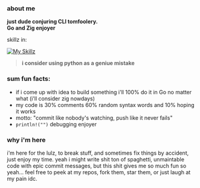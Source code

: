 ### about me

**just dude conjuring CLI tomfoolery.**  
**Go and Zig enjoyer**

skillz in:

[![My Skillz](https://skillicons.dev/icons?i=go,zig,python)](https://skillicons.dev)

> **i consider using python as a geniue mistake**  

### sum  fun facts:

- if i come up with idea to build something i'll 100% do it in Go no matter what (i'll consider zig nowdays)
- my code is 30% comments 60% random syntax words and 10% hoping it works
- motto: "commit like nobody's watching, push like it never fails"
- `println!("")` debugging enjoyer

### why i'm here

i'm here for the lulz, to break stuff, and sometimes fix things by accident, just enjoy my time. yeah i might write shit ton of spaghetti, unmaintable code with epic commit messages, but this shit gives me so much fun so yeah...
feel free to peek at my repos, fork them, star them, or just laugh at my pain idc.


